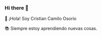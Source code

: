 ### Hi there 👋
 
🔭 ¡Hola! Soy Cristian Camilo Osorio

📚 Siempre estoy aprendiendo  nuevas cosas.

 

